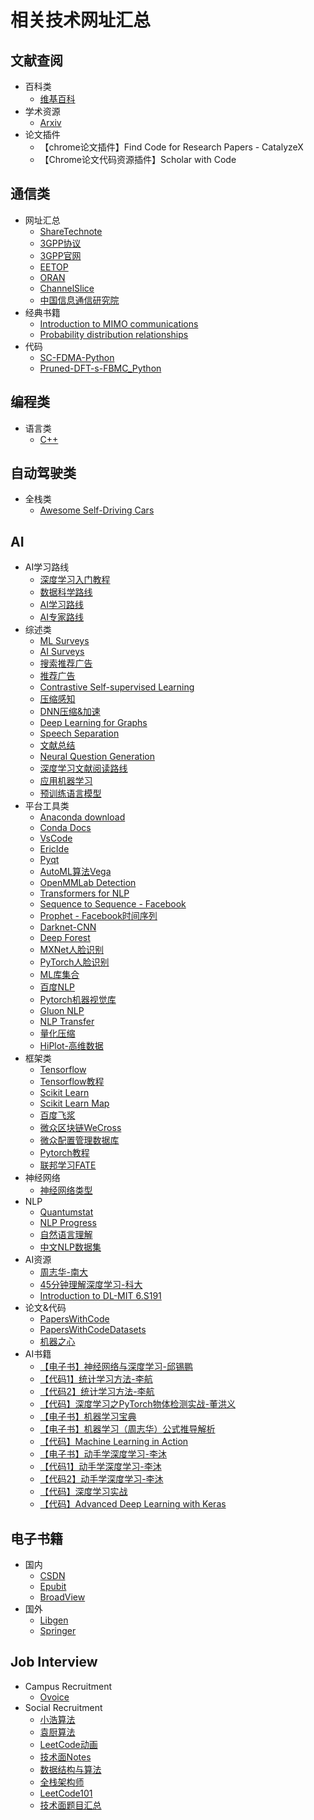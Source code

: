 # 相关技术网址汇总
## 文献查阅
* 百科类
  * [维基百科](https://en.wikipedia.org/wiki/) <br>
* 学术资源
  * [Arxiv](https://arxiv.org/)
* 论文插件
  * 【chrome论文插件】Find Code for Research Papers - CatalyzeX <br>
  * 【Chrome论文代码资源插件】Scholar with Code <br>
## 通信类
* 网址汇总
  * [ShareTechnote](http://www.sharetechnote.com)<br>
  * [3GPP协议](http://www.3GPP.org/ftp/Specs/archive/)<br>
  * [3GPP官网](http://www.3gpp.org/)<br>
  * [EETOP](http://bbs.eetop.cn)<br>
  * [ORAN](https://www.o-ran.org/specifications "ORAN-WG4.CUS.0-v02.00")<br>
  * [ChannelSlice](https://zhuanli.tianyancha.com/29033134918c467ab90973b496da8185 "CN102165743A_OFDM信号处理")<br>
  * [中国信息通信研究院](http://www.caict.ac.cn/)<br>
* 经典书籍
  * [Introduction to MIMO communications](https://scholar.google.com/scholar?hl=zh-CN&as_sdt=0%2C5&q=Introduction+to+MIMO+communications+pdf&btnG=)<br>
  * [Probability distribution relationships](https://www.researchgate.net/publication/227377637_Probability_distribution_relationships)<br>
* 代码
  * [SC-FDMA-Python](https://github.com/jarandacu/SC-FDMA-python)<br>
  * [Pruned-DFT-s-FBMC_Python](https://github.com/rnissel/Pruned-DFT-s-FBMC_Python)<br>
## 编程类
* 语言类
  * [C++](http://www.cplusplus.com)<br>
## 自动驾驶类
* 全栈类
  * [Awesome Self-Driving Cars](https://github.com/daohu527/awesome-self-driving-car)<br>
## AI
* AI学习路线
  * [深度学习入门教程](https://github.com/Mikoto10032/DeepLearning)<br>
  * [数据科学路线](https://github.com/therealsreehari/Learn-Data-Science-For-Free)<br>
  * [AI学习路线](https://github.com/liuyubobobo/ai-learning-roadmap)<br>
  * [AI专家路线](https://github.com/AMAI-GmbH/AI-Expert-Roadmap)<br>
* 综述类
  * [ML Surveys](https://github.com/eugeneyan/ml-surveys)<br>
  * [AI Surveys](https://github.com/KaiyuanGao/AI-Surveys)<br>
  * [搜索推荐广告](https://github.com/guyulongcs/Awesome-Deep-Learning-Papers-for-Search-Recommendation-Advertising)<br>
  * [推荐广告](https://github.com/imsheridan/DeepRec)<br>
  * [Contrastive Self-supervised Learning](https://github.com/asheeshcric/awesome-contrastive-self-supervised-learning)<br>
  * [压缩感知](https://github.com/ngcthuong/Reproducible-Deep-Compressive-Sensing)<br>
  * [DNN压缩&加速](https://github.com/MingSun-Tse/EfficientDNNs)<br>
  * [Deep Learning for Graphs](https://github.com/DeepGraphLearning/LiteratureDL4Graph)<br>
  * [Speech Separation](https://github.com/JusperLee/Speech-Separation-Paper-Tutorial)<br>
  * [文献总结](https://github.com/xcfcode/Summarization-Papers)<br>
  * [Neural Question Generation](https://github.com/teacherpeterpan/Question-Generation-Paper-List)<br>
  * [深度学习文献阅读路线](https://github.com/floodsung/Deep-Learning-Papers-Reading-Roadmap)<br>
  * [应用机器学习](https://github.com/eugeneyan/applied-ml)<br>
  * [预训练语言模型](https://github.com/thunlp/PLMpapers)<br>
* 平台工具类
  * [Anaconda download](https://www.anaconda.com/download)<br>
  * [Conda Docs](https://conda.io/en/latest/index.html)<br>
  * [VsCode](https://code.visualstudio.com/)<br>
  * [EricIde](https://eric-ide.python-projects.org/)<br>
  * [Pyqt](https://riverbankcomputing.com/software/pyqt/)<br>
  * [AutoML算法Vega](https://github.com/huawei-noah/vega)<br>
  * [OpenMMLab Detection](https://github.com/open-mmlab/mmdetection)<br>
  * [Transformers for NLP](https://github.com/huggingface/transformers)<br>
  * [Sequence to Sequence - Facebook](https://github.com/pytorch/fairseq)<br>
  * [Prophet - Facebook时间序列](https://github.com/facebook/prophet)<br>
  * [Darknet-CNN](https://github.com/pjreddie/darknet)<br>
  * [Deep Forest](https://github.com/LAMDA-NJU/Deep-Forest)<br>
  * [MXNet人脸识别](https://github.com/deepinsight/insightface)<br>
  * [PyTorch人脸识别](https://github.com/JDAI-CV/FaceX-Zoo)<br>
  * [ML库集合](https://github.com/ml-tooling/best-of-ml-python)<br>
  * [百度NLP](https://github.com/baidu/lac)<br>
  * [Pytorch机器视觉库](https://github.com/kornia/kornia)<br>
  * [Gluon NLP](https://github.com/dmlc/gluon-nlp)<br>
  * [NLP Transfer](https://github.com/alibaba/EasyTransfer)<br>
  * [量化压缩](https://github.com/quic/aimet)<br>
  * [HiPlot-高维数据](https://github.com/facebookresearch/hiplot)<br>
* 框架类
  * [Tensorflow](https://tensorflow.google.cn/) <br>
  * [Tensorflow教程](https://www.tensorflow.org/tutorials)<br>
  * [Scikit Learn](https://scikit-learn.org/stable/)<br>
  * [Scikit Learn Map](https://scikit-learn.org/stable/tutorial/machine_learning_map/index.html)<br>
  * [百度飞浆](https://github.com/PaddlePaddle/Paddle)<br>
  * [微众区块链WeCross](https://github.com/WeBankBlockchain/WeCross)<br>
  * [微众配置管理数据库](https://github.com/WeBankPartners/we-cmdb)<br>
  * [Pytorch教程](https://github.com/yunjey/pytorch-tutorial)<br>
  * [联邦学习FATE](https://github.com/FederatedAI/FATE)<br>
* 神经网络
  * [神经网络类型](https://www.asimovinstitute.org/neural-network-zoo/) <br>
* NLP
  * [Quantumstat](https://notebooks.quantumstat.com/)<br>
  * [NLP Progress](https://nlpprogress.com/english/intent_detection_slot_filling.html)<br>
  * [自然语言理解](http://www.nlpr.ia.ac.cn/cip/ZongReportandLecture/ReportandLectureIndex.htm)<br>
  * [中文NLP数据集](https://github.com/InsaneLife/ChineseNLPCorpus)<br>
* AI资源
  * [周志华-南大](https://cs.nju.edu.cn/zhouzh/)<br>
  * [45分钟理解深度学习-科大](http://staff.ustc.edu.cn/~lgliu/Resources/DL/What_is_DeepLearning.html)<br>
  * [Introduction to DL-MIT 6.S191](https://github.com/aamini/introtodeeplearning)<br>
* 论文&代码
  * [PapersWithCode](https://paperswithcode.com)<br>
  * [PapersWithCodeDatasets](https://www.paperswithcode.com/datasets/)<br>
  * [机器之心](https://www.jiqizhixin.com/sota "hanlinzhushe@163.com 17302179439")<br>
* AI书籍
  * [【电子书】神经网络与深度学习-邱锡鹏](https://github.com/nndl/nndl.github.io)<br>
  * [【代码1】统计学习方法-李航](https://github.com/Dod-o/Statistical-Learning-Method_Code)<br>
  * [【代码2】统计学习方法-李航](https://github.com/fengdu78/lihang-code)<br>
  * [【代码】深度学习之PyTorch物体检测实战-董洪义](https://github.com/dongdonghy/Detection-PyTorch-Notebook)<br>
  * [【电子书】机器学习宝典](https://github.com/yuanxiaosc/Machine-Learning-Book)<br>
  * [【电子书】机器学习（周志华）公式推导解析](https://github.com/datawhalechina/pumpkin-book)<br>
  * [【代码】Machine Learning in Action](https://github.com/pbharrin/machinelearninginaction)<br>
  * [【电子书】动手学深度学习-李沐](https://zh.d2l.ai/)<br>
  * [【代码1】动手学深度学习-李沐](https://github.com/d2l-ai/d2l-zh)<br>
  * [【代码2】动手学深度学习-李沐](https://github.com/d2l-ai/d2l-en)<br>
  * [【代码】深度学习实战](https://github.com/Jack-Cherish/Deep-Learning)<br>
  * [【代码】Advanced Deep Learning with Keras](https://github.com/PacktPublishing/Advanced-Deep-Learning-with-Keras)<br>
## 电子书籍
* 国内
  * [CSDN](https://www.csdn.net/)<br>
  * [Epubit](https://www.epubit.com)<br>
  * [BroadView](https://www.broadview.com.cn/)<br>
* 国外
  * [Libgen](http://libgen.rs/)<br>
  * [Springer](https://link.springer.com/search/page/1?facet-language=%22En%22&facet-content-type=%22Book%22&showAll=false)<br>
## Job Interview
* Campus Recruitment
  * [Ovoice](https://github.com/0voice/campus_recruitmen_questions "5000道校招") <br>
* Social Recruitment
  * [小浩算法](https://github.com/geekxh/hello-algorithm "BAT面试") <br>
  * [袁厨算法](https://github.com/chefyuan/algorithm-base) <br>
  * [LeetCode动画](https://github.com/MisterBooo/LeetCodeAnimation "动画讲解") <br>
  * [技术面Notes](https://github.com/CyC2018/CS-Notes "综合技术面") <br>
  * [数据结构与算法](https://github.com/frank-lam/fullstack-tutorial/blob/master/notes/%E6%95%B0%E6%8D%AE%E7%BB%93%E6%9E%84%E4%B8%8E%E7%AE%97%E6%B3%95.md) <br>
  * [全栈架构师](https://github.com/frank-lam/fullstack-tutorial)<br>
  * [LeetCode101](https://github.com/changgyhub/leetcode_101)<br>
  * [技术面题目汇总](https://github.com/sladesha/Reflection_Summary)<br>
